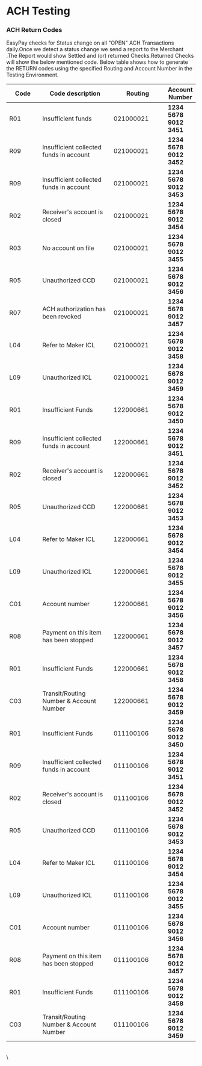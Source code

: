 # ACH Testing

### ACH Return Codes <a href="#ach-return-codes" id="ach-return-codes"></a>

EasyPay checks for Status change on all "OPEN" ACH Transactions daily.Once we detect a status change we send a report to the Merchant .The Report would show Settled and (or) returned Checks.Returned Checks will show the below mentioned code. Below table shows how to generate the RETURN codes using the specified Routing and Account Number in the Testing Environment.

<table><thead><tr><th width="90">Code</th><th width="208">Code description</th><th width="149">Routing</th><th>Account Number</th></tr></thead><tbody><tr><td>R01</td><td>Insufficient funds</td><td>021000021</td><td><strong>1234 5678 9012 3451</strong></td></tr><tr><td>R09</td><td>Insufficient collected funds in account</td><td>021000021</td><td><strong>1234 5678 9012 3452</strong></td></tr><tr><td>R09</td><td>Insufficient collected funds in account</td><td>021000021</td><td><strong>1234 5678 9012 3453</strong></td></tr><tr><td>R02</td><td>Receiver's account is closed</td><td>021000021</td><td><strong>1234 5678 9012 3454</strong></td></tr><tr><td>R03</td><td>No account on file</td><td>021000021</td><td><strong>1234 5678 9012 3455</strong></td></tr><tr><td>R05</td><td>Unauthorized CCD</td><td>021000021</td><td><strong>1234 5678 9012 3456</strong></td></tr><tr><td>R07</td><td>ACH authorization has been revoked</td><td>021000021</td><td><strong>1234 5678 9012 3457</strong></td></tr><tr><td>L04</td><td>Refer to Maker ICL</td><td>021000021</td><td><strong>1234 5678 9012 3458</strong></td></tr><tr><td>L09</td><td>Unauthorized ICL</td><td>021000021</td><td><strong>1234 5678 9012 3459</strong></td></tr><tr><td>R01</td><td>Insufficient Funds</td><td>122000661</td><td><strong>1234 5678 9012 3450</strong></td></tr><tr><td>R09</td><td>Insufficient collected funds in account</td><td>122000661</td><td><strong>1234 5678 9012 3451</strong></td></tr><tr><td>R02</td><td>Receiver's account is closed</td><td>122000661</td><td><strong>1234 5678 9012 3452</strong></td></tr><tr><td>R05</td><td>Unauthorized CCD</td><td>122000661</td><td><strong>1234 5678 9012 3453</strong></td></tr><tr><td>L04</td><td>Refer to Maker ICL</td><td>122000661</td><td><strong>1234 5678 9012 3454</strong></td></tr><tr><td>L09</td><td>Unauthorized ICL</td><td>122000661</td><td><strong>1234 5678 9012 3455</strong></td></tr><tr><td>C01</td><td>Account number</td><td>122000661</td><td><strong>1234 5678 9012 3456</strong></td></tr><tr><td>R08</td><td>Payment on this item has been stopped</td><td>122000661</td><td><strong>1234 5678 9012 3457</strong></td></tr><tr><td>R01</td><td>Insufficient Funds</td><td>122000661</td><td><strong>1234 5678 9012 3458</strong></td></tr><tr><td>C03</td><td>Transit/Routing Number &#x26; Account Number</td><td>122000661</td><td><strong>1234 5678 9012 3459</strong></td></tr><tr><td>R01</td><td>Insufficient Funds</td><td>011100106</td><td><strong>1234 5678 9012 3450</strong></td></tr><tr><td>R09</td><td>Insufficient collected funds in account</td><td>011100106</td><td><strong>1234 5678 9012 3451</strong></td></tr><tr><td>R02</td><td>Receiver's account is closed</td><td>011100106</td><td><strong>1234 5678 9012 3452</strong></td></tr><tr><td>R05</td><td>Unauthorized CCD</td><td>011100106</td><td><strong>1234 5678 9012 3453</strong></td></tr><tr><td>L04</td><td>Refer to Maker ICL</td><td>011100106</td><td><strong>1234 5678 9012 3454</strong></td></tr><tr><td>L09</td><td>Unauthorized ICL</td><td>011100106</td><td><strong>1234 5678 9012 3455</strong></td></tr><tr><td>C01</td><td>Account number</td><td>011100106</td><td><strong>1234 5678 9012 3456</strong></td></tr><tr><td>R08</td><td>Payment on this item has been stopped</td><td>011100106</td><td><strong>1234 5678 9012 3457</strong></td></tr><tr><td>R01</td><td>Insufficient Funds</td><td>011100106</td><td><strong>1234 5678 9012 3458</strong></td></tr><tr><td>C03</td><td>Transit/Routing Number &#x26; Account Number</td><td>011100106</td><td><strong>1234 5678 9012 3459</strong></td></tr></tbody></table>

\
\
